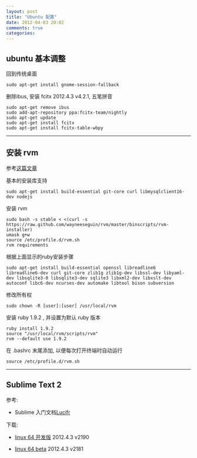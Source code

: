 ```yaml
---
layout: post
title: "Ubuntu 配置"
date: 2012-04-03 20:02
comments: true
categories: 
---
```

## ubuntu 基本调整

回到传统桌面

	sudo apt-get install gnome-session-fallback

删除ibus, 安装 fcitx 2012.4.3 v4.2.1, 五笔拼音

	sudo apt-get remove ibus
	sudo add-apt-repository ppa:fcitx-team/nightly
	sudo apt-get update
	sudo apt-get install fcitx
	sudo apt-get install fcitx-table-wbpy

****

## 安装 rvm 

参考[这篇文章](http://www.the-tech-tutorial.com/?p=1868)

基本的安装库支持

	sudo apt-get install build-essential git-core curl libmysqlclient16-dev nodejs

安装 rvm 

	sudo bash -s stable < <(curl -s https://raw.github.com/wayneeseguin/rvm/master/binscripts/rvm-installer)
	umask g+w
	source /etc/profile.d/rvm.sh
	rvm requirements

根据上面显示的ruby安装步骤

	sudo apt-get install build-essential openssl libreadline6 libreadline6-dev curl git-core zlib1g zlib1g-dev libssl-dev libyaml-dev libsqlite3-0 libsqlite3-dev sqlite3 libxml2-dev libxslt-dev autoconf libc6-dev ncurses-dev automake libtool bison subversion

修改所有权

	sudo chown -R [user]:[user] /usr/local/rvm	

安装 ruby 1.9.2 , 并设置为默认 ruby 版本

	ruby install 1.9.2
	source "/usr/local/rvm/scripts/rvm"
	rvm --default use 1.9.2

在 .bashrc 末尾添加, 以便每次打开终端时自动运行 

	source /etc/profile.d/rvm.sh

****

## Sublime Text 2 

参考:

* Sublime 入门文档[Lucifr](http://lucifr.com/139225/sublime-text-2-tricks-and-tips/#package_control)

下载:

* [linux 64 开发版](http://c758482.r82.cf2.rackcdn.com/Sublime%20Text%202%20Build%202190%20x64.tar.bz2) 2012.4.3 v2190

* [linux 64 beta](http://c758482.r82.cf2.rackcdn.com/Sublime%20Text%202%20Build%202181%20x64.tar.bz2) 2012.4.3 v2181

